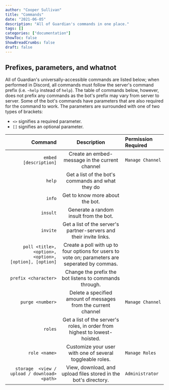 ```yaml
---
author: "Cooper Sullivan"
title: "Commands"
date: "2021-06-05"
description: "All of Guardian's commands in one place."
tags: []
categories: ["documentation"]
ShowToc: false
ShowBreadCrumbs: false
draft: false
---
```


## Prefixes, parameters, and whatnot
All of Guardian's universally-accessible commands are listed below; when performed in Discord, all commands
must follow the server's command prefix (i.e. ``~help`` instead of ``help``). The table of commands below, however,
does not prefix any commands as the bot's prefix may vary from server to server. Some of the bot's commands have
parameters that are also required for the command to work. The parameters are surrounded with one of two types of brackets:
* ``<>`` signifies a required parameter.
* ``[]`` signifies an optional parameter.

| Command | Description | Permission Required |
| -: | :-: | :- |
| ``embed [description]`` | Create an embed-message in the current channel | ``Manage Channel`` |
| ``help`` | Get a list of the bot's commands and what they do ||
| ``info`` | Get to know more about the bot. ||
| ``insult`` | Generate a random insult from the bot. ||
| ``invite`` | Get a list of the server's partner-servers and their invite links. ||
| ``poll <title>, <option>, <option>, [option], [option]`` | Create a poll with up to four options for users to vote on; parameters are seperated by commas. ||
| ``prefix <character>`` | Change the prefix the bot listens to commands through. ||
| ``purge <number>`` | Delete a specified amount of messages from the current channel | ``Manage Channel`` |
| ``roles`` | Get a list of the server's roles, in order from highest to lowest-hoisted. ||
| ``role <name>`` | Customize your user with one of several toggleable roles. | ``Manage Roles`` |
| ``storage	 <view / upload / download> <path>`` | View, download, and upload files stored in the bot's directory. | ``Administrator`` |